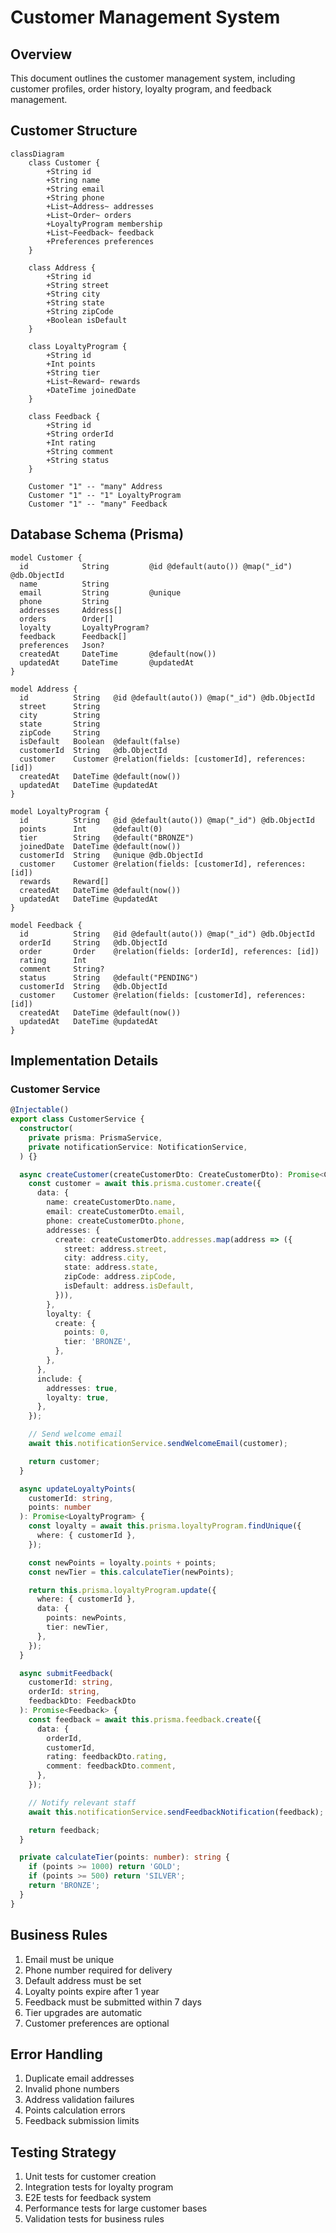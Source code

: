 # Customer Management System

## Overview
This document outlines the customer management system, including customer profiles, order history, loyalty program, and feedback management.

## Customer Structure

```mermaid
classDiagram
    class Customer {
        +String id
        +String name
        +String email
        +String phone
        +List~Address~ addresses
        +List~Order~ orders
        +LoyaltyProgram membership
        +List~Feedback~ feedback
        +Preferences preferences
    }
    
    class Address {
        +String id
        +String street
        +String city
        +String state
        +String zipCode
        +Boolean isDefault
    }
    
    class LoyaltyProgram {
        +String id
        +Int points
        +String tier
        +List~Reward~ rewards
        +DateTime joinedDate
    }
    
    class Feedback {
        +String id
        +String orderId
        +Int rating
        +String comment
        +String status
    }
    
    Customer "1" -- "many" Address
    Customer "1" -- "1" LoyaltyProgram
    Customer "1" -- "many" Feedback
```

## Database Schema (Prisma)

```prisma
model Customer {
  id            String         @id @default(auto()) @map("_id") @db.ObjectId
  name          String
  email         String         @unique
  phone         String
  addresses     Address[]
  orders        Order[]
  loyalty       LoyaltyProgram?
  feedback      Feedback[]
  preferences   Json?
  createdAt     DateTime       @default(now())
  updatedAt     DateTime       @updatedAt
}

model Address {
  id          String   @id @default(auto()) @map("_id") @db.ObjectId
  street      String
  city        String
  state       String
  zipCode     String
  isDefault   Boolean  @default(false)
  customerId  String   @db.ObjectId
  customer    Customer @relation(fields: [customerId], references: [id])
  createdAt   DateTime @default(now())
  updatedAt   DateTime @updatedAt
}

model LoyaltyProgram {
  id          String   @id @default(auto()) @map("_id") @db.ObjectId
  points      Int      @default(0)
  tier        String   @default("BRONZE")
  joinedDate  DateTime @default(now())
  customerId  String   @unique @db.ObjectId
  customer    Customer @relation(fields: [customerId], references: [id])
  rewards     Reward[]
  createdAt   DateTime @default(now())
  updatedAt   DateTime @updatedAt
}

model Feedback {
  id          String   @id @default(auto()) @map("_id") @db.ObjectId
  orderId     String   @db.ObjectId
  order       Order    @relation(fields: [orderId], references: [id])
  rating      Int
  comment     String?
  status      String   @default("PENDING")
  customerId  String   @db.ObjectId
  customer    Customer @relation(fields: [customerId], references: [id])
  createdAt   DateTime @default(now())
  updatedAt   DateTime @updatedAt
}
```

## Implementation Details

### Customer Service
```typescript
@Injectable()
export class CustomerService {
  constructor(
    private prisma: PrismaService,
    private notificationService: NotificationService,
  ) {}

  async createCustomer(createCustomerDto: CreateCustomerDto): Promise<Customer> {
    const customer = await this.prisma.customer.create({
      data: {
        name: createCustomerDto.name,
        email: createCustomerDto.email,
        phone: createCustomerDto.phone,
        addresses: {
          create: createCustomerDto.addresses.map(address => ({
            street: address.street,
            city: address.city,
            state: address.state,
            zipCode: address.zipCode,
            isDefault: address.isDefault,
          })),
        },
        loyalty: {
          create: {
            points: 0,
            tier: 'BRONZE',
          },
        },
      },
      include: {
        addresses: true,
        loyalty: true,
      },
    });

    // Send welcome email
    await this.notificationService.sendWelcomeEmail(customer);

    return customer;
  }

  async updateLoyaltyPoints(
    customerId: string,
    points: number
  ): Promise<LoyaltyProgram> {
    const loyalty = await this.prisma.loyaltyProgram.findUnique({
      where: { customerId },
    });

    const newPoints = loyalty.points + points;
    const newTier = this.calculateTier(newPoints);

    return this.prisma.loyaltyProgram.update({
      where: { customerId },
      data: {
        points: newPoints,
        tier: newTier,
      },
    });
  }

  async submitFeedback(
    customerId: string,
    orderId: string,
    feedbackDto: FeedbackDto
  ): Promise<Feedback> {
    const feedback = await this.prisma.feedback.create({
      data: {
        orderId,
        customerId,
        rating: feedbackDto.rating,
        comment: feedbackDto.comment,
      },
    });

    // Notify relevant staff
    await this.notificationService.sendFeedbackNotification(feedback);

    return feedback;
  }

  private calculateTier(points: number): string {
    if (points >= 1000) return 'GOLD';
    if (points >= 500) return 'SILVER';
    return 'BRONZE';
  }
}
```

## Business Rules
1. Email must be unique
2. Phone number required for delivery
3. Default address must be set
4. Loyalty points expire after 1 year
5. Feedback must be submitted within 7 days
6. Tier upgrades are automatic
7. Customer preferences are optional

## Error Handling
1. Duplicate email addresses
2. Invalid phone numbers
3. Address validation failures
4. Points calculation errors
5. Feedback submission limits

## Testing Strategy
1. Unit tests for customer creation
2. Integration tests for loyalty program
3. E2E tests for feedback system
4. Performance tests for large customer bases
5. Validation tests for business rules 